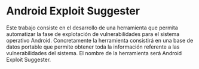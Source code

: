 # Android Exploit Suggester
Este trabajo consiste en el desarrollo de una herramienta que permita automatizar la fase de explotación de vulnerabilidades para el sistema operativo Android. Concretamente la herramienta consistirá en una base de datos portable que permite obtener toda la información referente a las vulnerabilidades del sistema. El nombre de la herramienta será Android Exploit Suggester.
